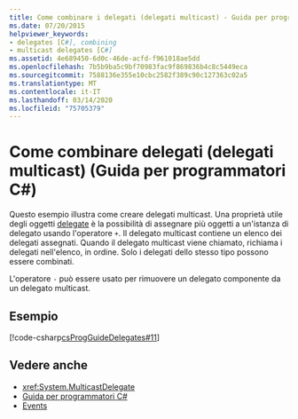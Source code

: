 ```yaml
---
title: Come combinare i delegati (delegati multicast) - Guida per programmatori C
ms.date: 07/20/2015
helpviewer_keywords:
- delegates [C#], combining
- multicast delegates [C#]
ms.assetid: 4e689450-6d0c-46de-acfd-f961018ae5dd
ms.openlocfilehash: 7b5b9ba5c9bf70983fac9f869836b4c8c5449eca
ms.sourcegitcommit: 7588136e355e10cbc2582f389c90c127363c02a5
ms.translationtype: MT
ms.contentlocale: it-IT
ms.lasthandoff: 03/14/2020
ms.locfileid: "75705379"
---
```

# <a name="how-to-combine-delegates-multicast-delegates-c-programming-guide"></a>Come combinare delegati (delegati multicast) (Guida per programmatori C#)
Questo esempio illustra come creare delegati multicast. Una proprietà utile degli oggetti [delegate](../../language-reference/builtin-types/reference-types.md) è la possibilità di assegnare più oggetti a un'istanza di delegato usando l'operatore `+`. Il delegato multicast contiene un elenco dei delegati assegnati. Quando il delegato multicast viene chiamato, richiama i delegati nell'elenco, in ordine. Solo i delegati dello stesso tipo possono essere combinati.  
  
 L'operatore `-` può essere usato per rimuovere un delegato componente da un delegato multicast.  
  
## <a name="example"></a>Esempio  
 [!code-csharp[csProgGuideDelegates#11](~/samples/snippets/csharp/VS_Snippets_VBCSharp/csProgGuideDelegates/CS/Delegates.cs#11)]  
  
## <a name="see-also"></a>Vedere anche

- <xref:System.MulticastDelegate>
- [Guida per programmatori C#](../index.md)
- [Events](../events/index.md)
